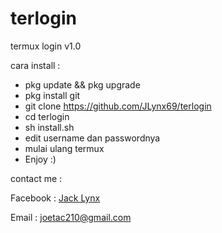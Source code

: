 # terlogin

termux login v1.0

cara install :

* pkg update && pkg upgrade
* pkg install git
* git clone https://github.com/JLynx69/terlogin
* cd terlogin
* sh install.sh
* edit username dan passwordnya
* mulai ulang termux
* Enjoy :)


contact me :

Facebook : [Jack Lynx](https://www.facebook.com/aiden.pearce.589100)

Email    : joetac210@gmail.com
